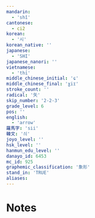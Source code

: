 ```yaml
---
mandarin:
  - 'shǐ'
cantonese:
  - ci2
korean:
  - '시'
korean_native: ''
japanese:
  - 'SHI'
japanese_nanori: ''
vietnamese:
  - 'thỉ'
middle_chinese_initial: 'ɕ'
middle_chinese_final: 'ɣiɪ'
stroke_count: ''
radical: '矢'
skip_number: '2-2-3'
grade_level: 6
pos: ''
english:
  - 'arrow'
羅馬字: 'sii'
韓文: '싀'
joyo_level: ''
hsk_level: ''
hanmun_edu_level: ''
danayo_id: 6453
mc_id: 925
graphemic_classification: '象形'
stand_in: 'TRUE'
aliases:
---
```


# Notes
